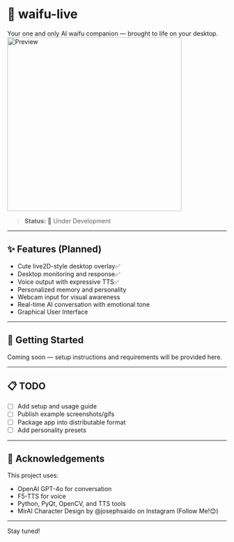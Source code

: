 # 🩷 waifu-live

Your one and only AI waifu companion — brought to life on your desktop.<br>
<img src="https://i.imgur.com/I65NkGG.png" alt="Preview" width="400"/>

> **Status:** 🚧 Under Development

---

## ✨ Features (Planned)
- Cute live2D-style desktop overlay✅
- Desktop monitoring and response✅
- Voice output with expressive TTS✅
- Personalized memory and personality
- Webcam input for visual awareness
- Real-time AI conversation with emotional tone
- Graphical User Interface

---

## 🚀 Getting Started
Coming soon — setup instructions and requirements will be provided here.

---

## 📋 TODO
- [ ] Add setup and usage guide
- [ ] Publish example screenshots/gifs
- [ ] Package app into distributable format
- [ ] Add personality presets

---

## 🤍 Acknowledgements
This project uses:
- OpenAI GPT-4o for conversation
- F5-TTS for voice
- Python, PyQt, OpenCV, and TTS tools
- MirAI Character Design by @josephsaido on Instagram (Follow Me!😊)

---

Stay tuned!  
